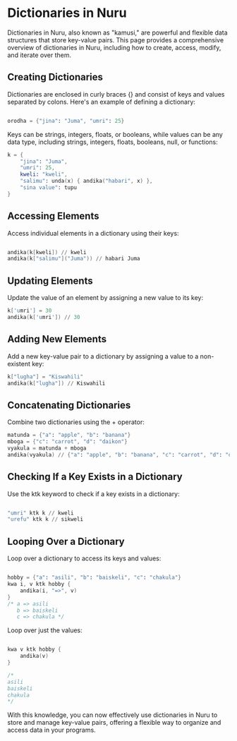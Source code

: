 # Dictionaries in Nuru

Dictionaries in Nuru, also known as "kamusi," are powerful and flexible data structures that store key-value pairs. This page provides a comprehensive overview of dictionaries in Nuru, including how to create, access, modify, and iterate over them.

## Creating Dictionaries

Dictionaries are enclosed in curly braces {} and consist of keys and values separated by colons. Here's an example of defining a dictionary:

```s

orodha = {"jina": "Juma", "umri": 25}
```

Keys can be strings, integers, floats, or booleans, while values can be any data type, including strings, integers, floats, booleans, null, or functions:

```s
k = {
    "jina": "Juma",
    "umri": 25,
    kweli: "kweli",
    "salimu": unda(x) { andika("habari", x) },
    "sina value": tupu
}
```

## Accessing Elements

Access individual elements in a dictionary using their keys:

```s

andika(k[kweli]) // kweli
andika(k["salimu"]("Juma")) // habari Juma
```

## Updating Elements

Update the value of an element by assigning a new value to its key:

```s
k['umri'] = 30
andika(k['umri']) // 30
```

## Adding New Elements

Add a new key-value pair to a dictionary by assigning a value to a non-existent key:

```s
k["lugha"] = "Kiswahili"
andika(k["lugha"]) // Kiswahili
```

## Concatenating Dictionaries

Combine two dictionaries using the + operator:

```s
matunda = {"a": "apple", "b": "banana"}
mboga = {"c": "carrot", "d": "daikon"}
vyakula = matunda + mboga
andika(vyakula) // {"a": "apple", "b": "banana", "c": "carrot", "d": "daikon"}
```

## Checking If a Key Exists in a Dictionary

Use the ktk keyword to check if a key exists in a dictionary:

```s

"umri" ktk k // kweli
"urefu" ktk k // sikweli
```

## Looping Over a Dictionary

Loop over a dictionary to access its keys and values:

```s

hobby = {"a": "asili", "b": "baiskeli", "c": "chakula"}
kwa i, v ktk hobby {
    andika(i, "=>", v)
}
/* a => asili
   b => baiskeli
   c => chakula */
```

Loop over just the values:

```s

kwa v ktk hobby {
    andika(v)
}

/*
asili
baiskeli
chakula
*/
```

With this knowledge, you can now effectively use dictionaries in Nuru to store and manage key-value pairs, offering a flexible way to organize and access data in your programs.
